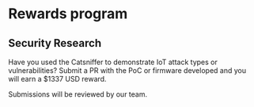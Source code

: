 # Rewards program

## Security Research

Have you used the Catsniffer to demonstrate IoT attack types or vulnerabilities? Submit a PR with the PoC or firmware developed and you will earn a $1337 USD reward.

Submissions will be reviewed by our team. 

